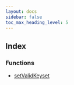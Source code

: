 ```yaml
---
layout: docs
sidebar: false
toc_max_heading_level: 5
---
```


## Index

### Functions

- [setValidKeyset](functions/setValidKeyset.md)
